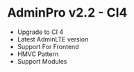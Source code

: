 <!-- pending changes -->
# AdminPro v2.2 - CI4
- Upgrade to CI 4
- Latest AdminLTE version
- Support For Frontend
- HMVC Pattern
- Support Modules
